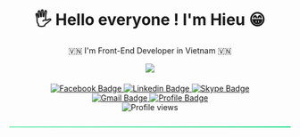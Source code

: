 <div id="header" align="center">
  <h1 align="center">🖐 Hello everyone ! I'm Hieu 😁</h1>
  <p align="center">🇻🇳 I'm Front-End Developer in Vietnam 🇻🇳</p>
  <img src="https://media.giphy.com/media/Y4ak9Ki2GZCbJxAnJD/giphy.gif" width="300"/>
</div>
&nbsp;
<div id="badges" align="center">
  <a href="https://www.facebook.com/hieu.tranminhhcm/">
    <img src="https://img.shields.io/badge/Facebook-4267B2?style=for-the-badge&logo=facebook&logoColor=white" alt="Facebook Badge"/>
  </a>
  <a href="https://www.linkedin.com/in/minh-hieu-tran-91539421a/">
    <img src="https://img.shields.io/badge/Linkedin-0A66C2?style=for-the-badge&logo=linkedin&logoColor=white" alt="Linkedin Badge"/>
  </a>
  <a href="https://join.skype.com/invite/dB0QVufhIJ29">
    <img src="https://img.shields.io/badge/Skype-009EDC?style=for-the-badge&logo=skype&logoColor=white" alt="Skype Badge"/>
  </a>
</div>

<div id="badges" align="center">
  <a href="mailto:hieu.tranminhhcm@gmail.com">
    <img src="https://img.shields.io/badge/Gmail-EA4335?style=for-the-badge&logo=gmail&logoColor=white" alt="Gmail Badge"/>
  </a>
  <a href="https://hieutranminh.github.io/">
    <img src="https://img.shields.io/badge/Profile-02b875?style=for-the-badge&logo=personio&logoColor=white" alt="Profile Badge"/>
  </a>
</div>

<div id="badges" align="center">
   <img src="https://komarev.com/ghpvc/?username=hieutranminh&style=for-the-badge&color=ffbc00" alt="Profile views"/>
</div>

![-----------------------------------------------------](images/line.png)

